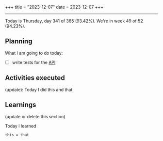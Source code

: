 +++
title = "2023-12-07"
date = 2023-12-07
+++

---

Today is Thursday, day 341 of 365 (93.42%). We're in week 49 of 52 (94.23%).

## Planning

What I am going to do today:

- [ ] write tests for the [API](https://github.com/OmnicodeSolutions/luisa_drf_tutorial)

## Activities executed

(update): Today I did this and that

## Learnings

(update or delete this section)

Today I learned
```
this = that
```
